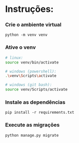 # Instruções:

### Crie o ambiente virtual

```
python -m venv venv
```

### Ative o venv

```bash
# linux:
source venv/bin/activate

# windows (powershell):
.\venv\Scripts\activate

# windows (git bash):
source venv/Scripts/activate
```

### Instale as dependências

```
pip install -r requirements.txt
```

### Execute as migrações

```
python manage.py migrate
```
